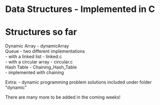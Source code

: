 # Data Structures - Implemented in C

# Structures so far
Dynamic Array - dynamicArray\
Queue - two different implementations\
    - with a linked list - linked.c\
    - with a circular array - circular.c\
Hash Table - Chaining_Hash_Table\
		- implemented with chaining

Extra:
	- dynamic programming problem solutions included under folder "dynamic"

There are many more to be added in the coming weeks!
